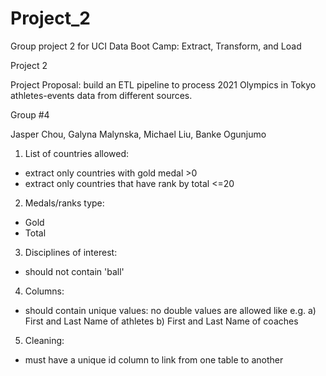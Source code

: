 
# Project_2

Group project 2 for UCI Data Boot Camp: Extract, Transform, and Load

Project 2

Project Proposal: build an ETL pipeline to process 2021 Olympics in Tokyo athletes-events data from different sources.

Group #4

Jasper Chou, Galyna Malynska, Michael Liu, Banke Ogunjumo
1. List of countries allowed:
- extract only countries with gold medal >0 
- extract only countries that have rank by total <=20

2. Medals/ranks type: 
- Gold
- Total

3. Disciplines of interest: 
- should not contain 'ball'

4. Columns:
- should contain unique values: no double values are allowed like e.g.
     a) First and Last Name of athletes
     b) First and Last Name of coaches

5. Cleaning:
-  must have a unique id column to link from one table to another


